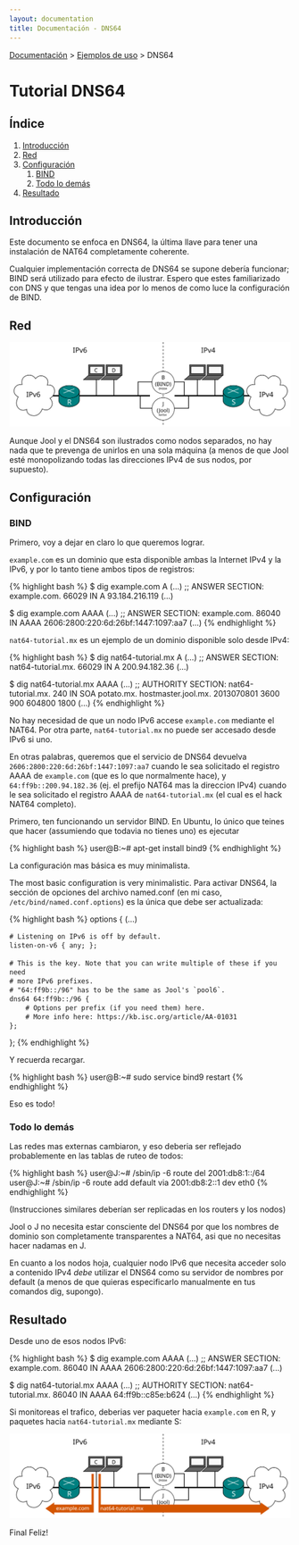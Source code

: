 ```yaml
---
layout: documentation
title: Documentación - DNS64
---
```


[Documentación](esp-doc-index.html) > [Ejemplos de uso](esp-doc-index.html#ejemplos-de-uso) > DNS64

# Tutorial DNS64

## Índice

1. [Introducción](#introduccion)
2. [Red](#red)
3. [Configuración](#configuracion)
   1. [BIND](#bind)
   2. [Todo lo demás](#todo-lo-demas)
4. [Resultado](#resultado)

## Introducción

Este documento se enfoca en DNS64, la última llave para tener una instalación de NAT64 completamente coherente.

Cualquier implementación correcta de DNS64 se supone debería funcionar; BIND será utilizado para efecto de ilustrar. Espero que estes familiarizado con DNS y que tengas una idea por lo menos de como luce la configuración de BIND.

## Red

![Fig.1 - Setup](images/tut4-setup.svg)

Aunque Jool y el DNS64 son ilustrados como nodos separados, no hay nada que te prevenga de unirlos en una sola máquina (a menos de que Jool esté monopolizando todas las direcciones IPv4 de sus nodos, por supuesto).

## Configuración

### BIND

Primero, voy a dejar en claro lo que queremos lograr.

`example.com` es un dominio que esta disponible ambas la Internet IPv4 y la IPv6, y por lo tanto tiene ambos tipos de registros:

{% highlight bash %}
$ dig example.com A
(...)
;; ANSWER SECTION:
example.com.		66029	IN	A	93.184.216.119
(...)

$ dig example.com AAAA
(...)
;; ANSWER SECTION:
example.com.		86040	IN	AAAA	2606:2800:220:6d:26bf:1447:1097:aa7
(...)
{% endhighlight %}

`nat64-tutorial.mx` es un ejemplo de un dominio disponible solo desde IPv4:

{% highlight bash %}
$ dig nat64-tutorial.mx A
(...)
;; ANSWER SECTION:
nat64-tutorial.mx.	66029	IN	A	200.94.182.36
(...)

$ dig nat64-tutorial.mx AAAA
(...)
;; AUTHORITY SECTION:
nat64-tutorial.mx.	240	IN	SOA	potato.mx. hostmaster.jool.mx. 2013070801 3600 900 604800 1800
(...)
{% endhighlight %}

No hay necesidad de que un nodo IPv6 accese `example.com` mediante el NAT64. Por otra parte, `nat64-tutorial.mx` no puede ser accesado desde IPv6 si uno.

En otras palabras, queremos que el servicio de DNS64 devuelva `2606:2800:220:6d:26bf:1447:1097:aa7` cuando le sea solicitado el registro AAAA de `example.com` (que es lo que normalmente hace), y `64:ff9b::200.94.182.36` (ej. el prefijo NAT64 mas la direccion IPv4) cuando le sea solicitado el registro AAAA de `nat64-tutorial.mx` (el cual es el hack NAT64 completo).  


Primero, ten funcionando un servidor BIND. En Ubuntu, lo único que teines que hacer (assumiendo que todavia no tienes uno) es ejecutar

{% highlight bash %}
user@B:~# apt-get install bind9
{% endhighlight %}

La configuración mas básica es muy minimalista. 

The most basic configuration is very minimalistic. Para activar DNS64, la sección de opciones del archivo named.conf (en mi caso, `/etc/bind/named.conf.options`) es la única que debe ser actualizada:

{% highlight bash %}
options {
	(...)

	# Listening on IPv6 is off by default.
	listen-on-v6 { any; };

	# This is the key. Note that you can write multiple of these if you need
	# more IPv6 prefixes.
	# "64:ff9b::/96" has to be the same as Jool's `pool6`.
	dns64 64:ff9b::/96 {
		# Options per prefix (if you need them) here.
		# More info here: https://kb.isc.org/article/AA-01031
	};
};
{% endhighlight %}

Y recuerda recargar.

{% highlight bash %}
user@B:~# sudo service bind9 restart
{% endhighlight %}

Eso es todo!

### Todo lo demás

Las redes mas externas cambiaron, y eso deberia ser reflejado probablemente en las tablas de ruteo de todos:

{% highlight bash %}
user@J:~# /sbin/ip -6 route del 2001:db8:1::/64
user@J:~# /sbin/ip -6 route add default via 2001:db8:2::1 dev eth0
{% endhighlight %}

(Instrucciones similares deberían ser replicadas en los routers y los nodos)

Jool o J no necesita estar consciente del DNS64 por que los nombres de dominio son completamente transparentes a NAT64, asi que no necesitas hacer nadamas en J. 

En cuanto a los nodos hoja, cualquier nodo IPv6 que necesita acceder solo a contenido IPv4 _debe_ utilizar el DNS64 como su servidor de nombres por default (a menos de que quieras especificarlo manualmente en tus comandos dig, supongo).

## Resultado

Desde uno de esos nodos IPv6:

{% highlight bash %}
$ dig example.com AAAA
(...)
;; ANSWER SECTION:
example.com.		86040	IN	AAAA	2606:2800:220:6d:26bf:1447:1097:aa7
(...)

$ dig nat64-tutorial.mx AAAA
(...)
;; AUTHORITY SECTION:
nat64-tutorial.mx.	86040	IN	AAAA	64:ff9b::c85e:b624
(...)
{% endhighlight %}

Si monitoreas el trafico, deberias ver paqueter hacia `example.com` en R, y paquetes hacia `nat64-tutorial.mx` mediante S:

![Fig.2 - Arrows](images/tut4-arrows.svg)

Final Feliz!

